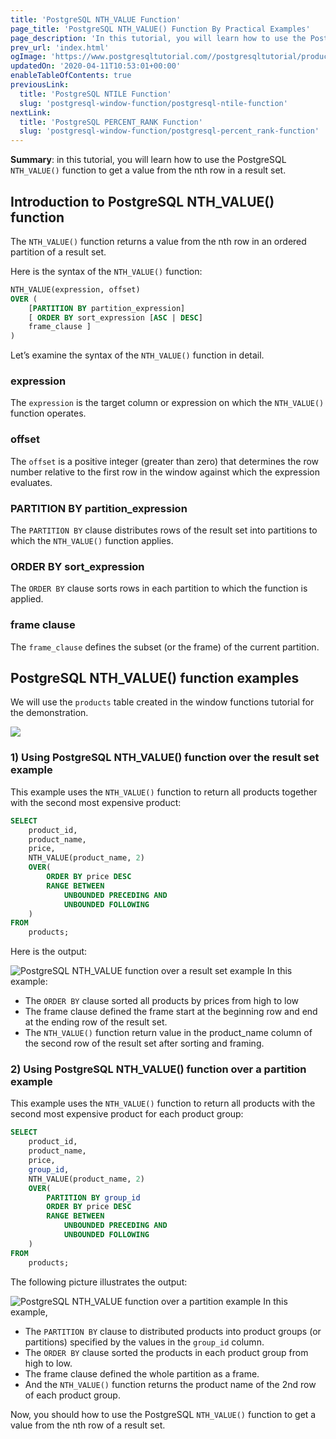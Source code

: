 ```yaml
---
title: 'PostgreSQL NTH_VALUE Function'
page_title: 'PostgreSQL NTH_VALUE() Function By Practical Examples'
page_description: 'In this tutorial, you will learn how to use the PostgreSQL NTH_VALUE() function to get a value from the nth row in a result set.'
prev_url: 'index.html'
ogImage: 'https://www.postgresqltutorial.com//postgresqltutorial/products-table-sample-data.png'
updatedOn: '2020-04-11T10:53:01+00:00'
enableTableOfContents: true
previousLink:
  title: 'PostgreSQL NTILE Function'
  slug: 'postgresql-window-function/postgresql-ntile-function'
nextLink:
  title: 'PostgreSQL PERCENT_RANK Function'
  slug: 'postgresql-window-function/postgresql-percent_rank-function'
---
```


**Summary**: in this tutorial, you will learn how to use the PostgreSQL `NTH_VALUE()` function to get a value from the nth row in a result set.

## Introduction to PostgreSQL NTH_VALUE() function

The `NTH_VALUE()` function returns a value from the nth row in an ordered partition of a result set.

Here is the syntax of the `NTH_VALUE()` function:

```sql
NTH_VALUE(expression, offset)
OVER (
    [PARTITION BY partition_expression]
    [ ORDER BY sort_expression [ASC | DESC]
    frame_clause ]
)

```

Let’s examine the syntax of the `NTH_VALUE()` function in detail.

### expression

The `expression` is the target column or expression on which the `NTH_VALUE()` function operates.

### offset

The `offset` is a positive integer (greater than zero) that determines the row number relative to the first row in the window against which the expression evaluates.

### PARTITION BY partition_expression

The `PARTITION BY` clause distributes rows of the result set into partitions to which the `NTH_VALUE()` function applies.

### ORDER BY sort_expression

The `ORDER BY` clause sorts rows in each partition to which the function is applied.

### frame clause

The `frame_clause` defines the subset (or the frame) of the current partition.

## PostgreSQL NTH_VALUE() function examples

We will use the `products` table created in the window functions tutorial for the demonstration.

![](/postgresqltutorial/products-table-sample-data.png)

### 1\) Using PostgreSQL NTH_VALUE() function over the result set example

This example uses the `NTH_VALUE()` function to return all products together with the second most expensive product:

```sql
SELECT
    product_id,
    product_name,
    price,
    NTH_VALUE(product_name, 2)
    OVER(
        ORDER BY price DESC
        RANGE BETWEEN
            UNBOUNDED PRECEDING AND
            UNBOUNDED FOLLOWING
    )
FROM
    products;

```

Here is the output:

![PostgreSQL NTH_VALUE function over a result set example](/postgresqltutorial/PostgreSQL-NTH_VALUE-function-over-a-result-set-example.png)
In this example:

- The `ORDER BY` clause sorted all products by prices from high to low
- The frame clause defined the frame start at the beginning row and end at the ending row of the result set.
- The `NTH_VALUE()` function return value in the product_name column of the second row of the result set after sorting and framing.

### 2\) Using PostgreSQL NTH_VALUE() function over a partition example

This example uses the `NTH_VALUE()` function to return all products with the second most expensive product for each product group:

```sql
SELECT
    product_id,
    product_name,
    price,
    group_id,
    NTH_VALUE(product_name, 2)
    OVER(
        PARTITION BY group_id
        ORDER BY price DESC
        RANGE BETWEEN
            UNBOUNDED PRECEDING AND
            UNBOUNDED FOLLOWING
    )
FROM
    products;

```

The following picture illustrates the output:

![PostgreSQL NTH_VALUE function over a partition example](/postgresqltutorial/PostgreSQL-NTH_VALUE-function-over-a-partition-example.png)
In this example,

- The `PARTITION BY` clause to distributed products into product groups (or partitions) specified by the values in the `group_id` column.
- The `ORDER BY` clause sorted the products in each product group from high to low.
- The frame clause defined the whole partition as a frame.
- And the `NTH_VALUE()` function returns the product name of the 2nd row of each product group.

Now, you should how to use the PostgreSQL `NTH_VALUE()` function to get a value from the nth row of a result set.
